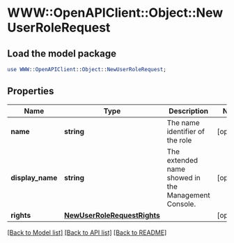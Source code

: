 # WWW::OpenAPIClient::Object::NewUserRoleRequest

## Load the model package
```perl
use WWW::OpenAPIClient::Object::NewUserRoleRequest;
```

## Properties
Name | Type | Description | Notes
------------ | ------------- | ------------- | -------------
**name** | **string** | The name identifier of the role | [optional] 
**display_name** | **string** | The extended name showed in the Management Console. | [optional] 
**rights** | [**NewUserRoleRequestRights**](NewUserRoleRequestRights.md) |  | [optional] 

[[Back to Model list]](../README.md#documentation-for-models) [[Back to API list]](../README.md#documentation-for-api-endpoints) [[Back to README]](../README.md)


